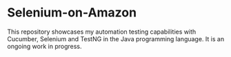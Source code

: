 # Selenium-on-Amazon
This repository showcases my automation testing capabilities with Cucumber, Selenium and TestNG in the Java programming language. 
It is an ongoing work in progress.
